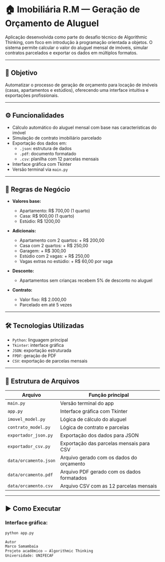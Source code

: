 # 🏠 Imobiliária R.M — Geração de Orçamento de Aluguel

Aplicação desenvolvida como parte do desafio técnico de Algorithmic Thinking, com foco em introdução à programação orientada a objetos. O sistema permite calcular o valor do aluguel mensal de imóveis, simular contratos parcelados e exportar os dados em múltiplos formatos.

---

## 🎯 Objetivo

Automatizar o processo de geração de orçamento para locação de imóveis (casas, apartamentos e estúdios), oferecendo uma interface intuitiva e exportações profissionais.

---

## ⚙️ Funcionalidades

- Cálculo automático do aluguel mensal com base nas características do imóvel
- Simulação de contrato imobiliário parcelado
- Exportação dos dados em:
  - `.json`: estrutura de dados
  - `.pdf`: documento formatado
  - `.csv`: planilha com 12 parcelas mensais
- Interface gráfica com Tkinter
- Versão terminal via `main.py`

---

## 🧠 Regras de Negócio

- **Valores base:**
  - Apartamento: R$ 700,00 (1 quarto)
  - Casa: R$ 900,00 (1 quarto)
  - Estúdio: R$ 1200,00

- **Adicionais:**
  - Apartamento com 2 quartos: + R$ 200,00
  - Casa com 2 quartos: + R$ 250,00
  - Garagem: + R$ 300,00
  - Estúdio com 2 vagas: + R$ 250,00
  - Vagas extras no estúdio: + R$ 60,00 por vaga

- **Desconto:**
  - Apartamentos sem crianças recebem 5% de desconto no aluguel

- **Contrato:**
  - Valor fixo: R$ 2.000,00
  - Parcelado em até 5 vezes

---

## 🛠️ Tecnologias Utilizadas

- `Python`: linguagem principal
- `Tkinter`: interface gráfica
- `JSON`: exportação estruturada
- `FPDF`: geração de PDF
- `CSV`: exportação de parcelas mensais

---

## 📁 Estrutura de Arquivos

| Arquivo                | Função principal                          |
|------------------------|-------------------------------------------|
| `main.py`              | Versão terminal do app                    |
| `app.py`               | Interface gráfica com Tkinter             |
| `imovel_model.py`      | Lógica de cálculo do aluguel              |
| `contrato_model.py`    | Lógica de contrato e parcelas             |
| `exportador_json.py`   | Exportação dos dados para JSON            |
| `exportador_csv.py`    | Exportação das parcelas mensais para CSV |
| `data/orcamento.json`  | Arquivo gerado com os dados do orçamento |
| `data/orcamento.pdf`   | Arquivo PDF gerado com os dados formatados |
| `data/orcamento.csv`   | Arquivo CSV com as 12 parcelas mensais   |

---

## ▶️ Como Executar

### Interface gráfica:

```bash
python app.py

Autor
Marco Samambaia
Projeto acadêmico — Algorithmic Thinking
Universidade: UNIFECAF
